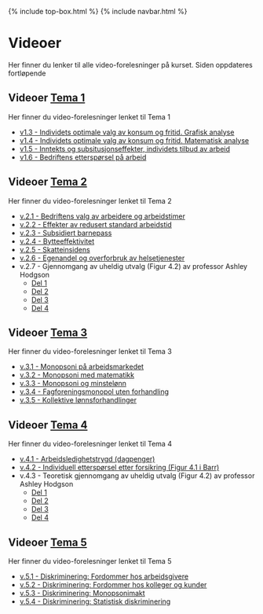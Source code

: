 
{% include top-box.html %} <!-- Kode for å inkludere boksen på toppen av siden. Se _config.yml for å gjøre endringer. -->
{% include navbar.html %} <!-- Kode for navigasjonsmeny. Se navbar.html for å gjøre endringer. -->
<!-- Gjør endringer under her -->

# Videoer
Her finner du lenker til alle video-forelesninger på kurset. Siden oppdateres fortløpende

## Videoer [Tema 1](tema1.md)<a name="v_t1"></a>
Her finner du video-forelesninger lenket til Tema 1
* [v1.3 - Individets optimale valg av konsum og fritid. Grafisk analyse](https://youtu.be/nqe0E1qLSmI)
* [v1.4 - Individets optimale valg av konsum og fritid. Matematisk analyse](https://youtu.be/8oLRvFDe88c)
* [v1.5 - Inntekts og subsitusjonseffekter, individets tilbud av arbeid](https://youtu.be/phJHHZUhcUk)
* [v1.6 - Bedriftens etterspørsel på arbeid](https://youtu.be/JudCGgybOZU)

## Videoer [Tema 2](Tema2.md)<a name="v_t2"></a>
Her finner du video-forelesninger lenket til Tema 2
* [v.2.1 - Bedriftens valg av arbeidere og arbeidstimer](https://youtu.be/BSHxDzhnISg)
* [v.2.2 - Effekter av redusert standard arbeidstid](https://youtu.be/uVQ0fRR7LhA)
* [v.2.3 - Subsidiert barnepass](https://youtu.be/QiadrXoINz4)
* [v.2.4 - Bytteeffektivitet](https://uit.cloud.panopto.eu/Panopto/Pages/Viewer.aspx?id=a93ae20e-e503-4efc-9ee3-aef600e3f9be)
* [v.2.5 - Skatteinsidens](https://uit.cloud.panopto.eu/Panopto/Pages/Viewer.aspx?id=9750c2d9-7d3f-4928-b662-aef600ebf013)
* [v.2.6 - Egenandel og overforbruk av helsetjenester](https://uit.cloud.panopto.eu/Panopto/Pages/Viewer.aspx?id=b782e535-0245-4a31-82cc-af4000efdd91)
* v.2.7 - Gjennomgang av uheldig utvalg (Figur 4.2) av professor Ashley Hodgson
  * [Del 1](https://www.youtube.com/watch?v=surN9HrBppw)
  * [Del 2](https://www.youtube.com/watch?v=9RujVAT4Kl4)
  * [Del 3](https://www.youtube.com/watch?v=U7NWx2bU0-U)
  * [Del 4](https://www.youtube.com/watch?v=yjOqTHs0XAI)

## Videoer [Tema 3](tema3.md)<a name="v_t3"></a>
Her finner du video-forelesninger lenket til Tema 3
* [v.3.1 - Monopsoni på arbeidsmarkedet](https://youtu.be/I3l3wnAVugs)
* [v.3.2 - Monopsoni med matematikk](https://youtu.be/N392E_4pmEc)
* [v.3.3 - Monopsoni og minstelønn](https://youtu.be/RNvWEqEYPs4)
* [v.3.4 - Fagforeningsmonopol uten forhandling](https://youtu.be/8DlLYuSlUCE)
* [v.3.5 - Kollektive lønnsforhandlinger](https://youtu.be/ACNGSS2LO3o)


## Videoer [Tema 4](tema4.md)<a name="v_t4"></a>
Her finner du video-forelesninger lenket til Tema 4

* [v.4.1 - Arbeidsledighetstrygd (dagpenger)](https://youtu.be/PIK38cpDgOY)
* [v.4.2 - Individuell etterspørsel etter forsikring (Figur 4.1 i Barr)](https://uit.cloud.panopto.eu/Panopto/Pages/Viewer.aspx?id=8bd681e4-240d-495a-a351-aefa0088ddbb)
* v.4.3 - Teoretisk gjennomgang av uheldig utvalg (Figur 4.2) av professor Ashley Hodgson
  * [Del 1](https://www.youtube.com/watch?v=surN9HrBppw)
  * [Del 2](https://www.youtube.com/watch?v=9RujVAT4Kl4)
  * [Del 3](https://www.youtube.com/watch?v=U7NWx2bU0-U)
  * [Del 4](https://www.youtube.com/watch?v=yjOqTHs0XAI)

## Videoer [Tema 5](tema5.md)<a name="v_t5"></a>
Her finner du video-forelesninger lenket til Tema 5
* [v.5.1 - Diskriminering: Fordommer hos arbeidsgivere](https://youtu.be/q8oKcs4NYeg)
* [v.5.2 - Diskriminering: Fordommer hos kolleger og kunder](https://youtu.be/1WODKQx3zJg)
* [v.5.3 - Diskriminering: Monopsonimakt](https://youtu.be/ncNni_7vU2o)
* [v.5.4 - Diskriminering: Statistisk diskriminering](https://youtu.be/OtBjx54IWcA)


